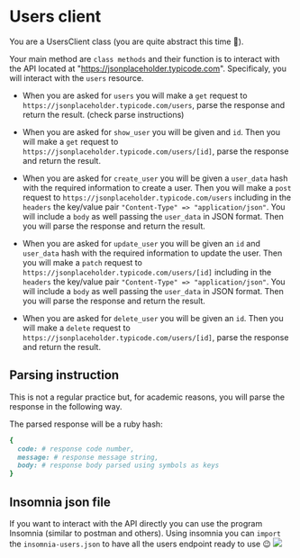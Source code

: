 # Users client

You are a UsersClient class (you are quite abstract this time 🙂).

Your main method are `class methods` and their function is to interact with the API located at "https://jsonplaceholder.typicode.com". Specificaly, you will interact with the `users` resource.

- When you are asked for `users` you will make a `get` request to `https://jsonplaceholder.typicode.com/users`, parse the response and return the result. (check parse instructions)

- When you are asked for `show_user` you will be given and `id`. Then you will make a `get` request to `https://jsonplaceholder.typicode.com/users/[id]`, parse the response and return the result.

- When you are asked for `create_user` you will be given a `user_data` hash with the required information to create a user. Then you will make a `post` request to `https://jsonplaceholder.typicode.com/users` including in the `headers` the key/value pair `"Content-Type" => "application/json"`. You will include a `body` as well passing the `user_data` in JSON format. Then you will parse the response and return the result.

- When you are asked for `update_user` you will be given an `id` and `user_data` hash with the required information to update the user. Then you will make a `patch` request to `https://jsonplaceholder.typicode.com/users/[id]` including in the `headers` the key/value pair `"Content-Type" => "application/json"`. You will include a `body` as well passing the `user_data` in JSON format. Then you will parse the response and return the result.

- When you are asked for `delete_user` you will be given an `id`. Then you will make a `delete` request to `https://jsonplaceholder.typicode.com/users/[id]`, parse the response and return the result.

## Parsing instruction

This is not a regular practice but, for academic reasons, you will parse the response in the following way.

The parsed response will be a ruby hash:

```ruby
{
  code: # response code number,
  message: # response message string,
  body: # response body parsed using symbols as keys
}
```

## Insomnia json file

If you want to interact with the API directly you can use the program Insomnia (similar to postman and others). Using insomnia you can `import` the `insomnia-users.json` to have all the users endpoint ready to use 😉
![](https://p-vvf5mjm.b1.n0.cdn.getcloudapp.com/items/GGu2XjYZ/Image%202020-11-24%20at%206.55.40%20AM.png?source=viewer&v=a0440dd8ac644361f4fee8e41988507b)
